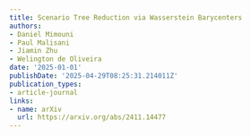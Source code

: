 ```yaml
---
title: Scenario Tree Reduction via Wasserstein Barycenters
authors:
- Daniel Mimouni
- Paul Malisani
- Jiamin Zhu
- Welington de Oliveira
date: '2025-01-01'
publishDate: '2025-04-29T08:25:31.214011Z'
publication_types:
- article-journal
links:
- name: arXiv
  url: https://arxiv.org/abs/2411.14477
---
```

